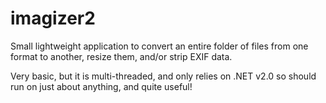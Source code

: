 # imagizer2
Small lightweight application to convert an entire folder of files from one format to another, resize them, and/or strip EXIF data.

Very basic, but it is multi-threaded, and only relies on .NET v2.0 so should run on just about anything, and quite useful!
